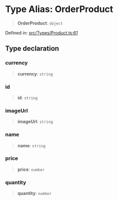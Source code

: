# Type Alias: OrderProduct

> **OrderProduct**: `object`

Defined in: [src/Types/Product.ts:61](https://github.com/Fokusdotid/bail/blob/99acc683da8779d62a0509bb4108fdb35cb2b061/src/Types/Product.ts#L61)

## Type declaration

### currency

> **currency**: `string`

### id

> **id**: `string`

### imageUrl

> **imageUrl**: `string`

### name

> **name**: `string`

### price

> **price**: `number`

### quantity

> **quantity**: `number`
